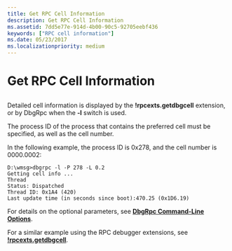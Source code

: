 ```yaml
---
title: Get RPC Cell Information
description: Get RPC Cell Information
ms.assetid: 7dd5e77e-914d-4b00-90c5-92705eebf436
keywords: ["RPC cell information"]
ms.date: 05/23/2017
ms.localizationpriority: medium
---
```


# Get RPC Cell Information


## <span id="ddk_get_rpc_cell_information_dbg"></span><span id="DDK_GET_RPC_CELL_INFORMATION_DBG"></span>


Detailed cell information is displayed by the **!rpcexts.getdbgcell** extension, or by DbgRpc when the **-l** switch is used.

The process ID of the process that contains the preferred cell must be specified, as well as the cell number.

In the following example, the process ID is 0x278, and the cell number is 0000.0002:

```console
D:\wmsg>dbgrpc -l -P 278 -L 0.2
Getting cell info ...
Thread
Status: Dispatched
Thread ID: 0x1A4 (420)
Last update time (in seconds since boot):470.25 (0x1D6.19)
```

For details on the optional parameters, see [**DbgRpc Command-Line Options**](dbgrpc-command-line-options.md).

For a similar example using the RPC debugger extensions, see [**!rpcexts.getdbgcell**](-rpcexts-getdbgcell.md).

 

 





